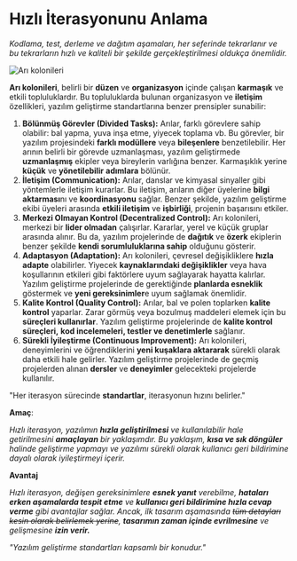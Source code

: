 # Hızlı İterasyonunu Anlama

*Kodlama, test, derleme ve dağıtım aşamaları, her seferinde tekrarlanır ve bu tekrarların hızlı ve kaliteli bir şekilde gerçekleştirilmesi oldukça önemlidir.*

![Arı kolonileri](https://i0.wp.com/transpireonline.blog/wp-content/uploads/2019/08/Fig-2.png?resize=768,722&ssl=1)

**Arı kolonileri**, belirli bir **düzen** ve **organizasyon** içinde çalışan **karmaşık** ve etkili topluluklardır. Bu topluluklarda bulunan organizasyon ve **iletişim** özellikleri, yazılım geliştirme standartlarına benzer prensipler sunabilir:

1. **Bölünmüş Görevler (Divided Tasks):** Arılar, farklı görevlere sahip olabilir: bal yapma, yuva inşa etme, yiyecek toplama vb. Bu görevler, bir yazılım projesindeki **farklı modüllere** veya **bileşenlere** benzetilebilir. Her arının belirli bir görevde uzmanlaşması, yazılım geliştirmede **uzmanlaşmış** ekipler veya bireylerin varlığına benzer. Karmaşıklık yerine **küçük** ve **yönetilebilir** **adımlara** bölünür.
2. **İletişim (Communication):** Arılar, danslar ve kimyasal sinyaller gibi yöntemlerle iletişim kurarlar. Bu iletişim, arıların diğer üyelerine **bilgi aktarması**nı ve **koordinasyonu** sağlar. Benzer şekilde, yazılım geliştirme ekibi üyeleri arasında **etkili iletişim** ve **işbirliği**, projenin başarısını etkiler.
3. **Merkezi Olmayan Kontrol (Decentralized Control):** Arı kolonileri, merkezi bir **lider olmadan** çalışırlar. Kararlar, yerel ve küçük gruplar arasında alınır. Bu da, yazılım projelerinde de **dağıtık** ve **özerk** ekiplerin benzer şekilde **kendi sorumluluklarına sahip** olduğunu gösterir.
4. **Adaptasyon (Adaptation):** Arı kolonileri, çevresel değişikliklere **hızla adapte** olabilirler. Yiyecek **kaynaklarındaki değişiklikler** veya hava koşullarının etkileri gibi faktörlere uyum sağlayarak hayatta kalırlar. Yazılım geliştirme projelerinde de gerektiğinde **planlarda esneklik** göstermek ve **yeni gereksinimler**e uyum sağlamak önemlidir.
5. **Kalite Kontrol (Quality Control):** Arılar, bal ve polen toplarken **kalite kontrol** yaparlar. Zarar görmüş veya bozulmuş maddeleri elemek için bu **süreçleri kullanırlar**. Yazılım geliştirme projelerinde de **kalite kontrol süreçleri,** **kod incelemeleri, testler ve denetimlerle** sağlanır.
6. **Sürekli İyileştirme (Continuous Improvement):** Arı kolonileri, deneyimlerini ve öğrendiklerini **yeni kuşaklara aktararak** sürekli olarak daha etkili hale gelirler. Yazılım geliştirme projelerinde de geçmiş projelerden alınan **dersler** ve **deneyimler** gelecekteki projelerde kullanılır.

"Her iterasyon sürecinde **standartlar**, iterasyonun hızını belirler."

**Amaç**:

*Hızlı iterasyon, yazılımın **hızla geliştirilmesi** ve kullanılabilir hale getirilmesini **amaçlayan** bir yaklaşımdır. Bu yaklaşım, **kısa ve sık döngüler** halinde geliştirme yapmayı ve yazılımı sürekli olarak kullanıcı geri bildirimine dayalı olarak iyileştirmeyi içerir.*

**Avantaj**

*Hızlı iterasyon, değişen gereksinimlere **esnek yanıt** verebilme, **hataları erken aşamalarda tespit etme** ve **kullanıcı geri bildirimine hızla cevap verme** gibi avantajlar sağlar. Ancak, ilk tasarım aşamasında ~~tüm detayları kesin olarak belirlemek yerine~~, **tasarımın zaman içinde evrilmesine** ve gelişmesine **izin verir.***

*"Yazılım geliştirme standartları kapsamlı bir konudur."*
